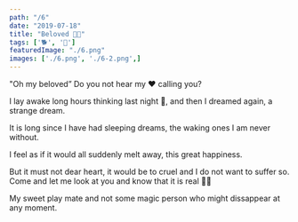 ```yaml
---
path: "/6"
date: "2019-07-18"
title: "Beloved 🤩🤩"
tags: ['🐕', '📝']
featuredImage: "./6.png"
images: ['./6.png', './6-2.png',]
---
```

"Oh my beloved” Do you not hear my ❤️ calling you? 

I lay awake long hours thinking last night 🌃, and then I dreamed again, a strange dream.

It is long since I have had sleeping dreams, the waking ones I am never without.

I feel as if it would all suddenly melt away, this great happiness. 

But it must not dear heart, it would be to cruel and I do not want to suffer so.
Come and let me look at you and know that it is real 👀👀

My sweet play mate and not some magic person who might dissappear at any moment.
